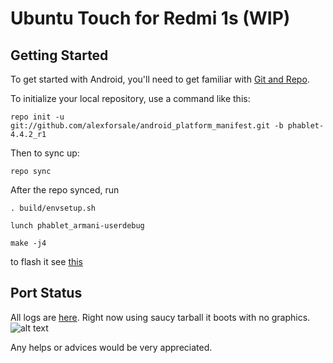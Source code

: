 Ubuntu Touch for Redmi 1s (WIP)
===========

Getting Started
---------------

To get started with Android, you'll need to get
familiar with [Git and Repo](http://source.android.com/source/using-repo.html).

To initialize your local repository, use a command like this:

    repo init -u git://github.com/alexforsale/android_platform_manifest.git -b phablet-4.4.2_r1

Then to sync up:

    repo sync

After the repo synced, run

    . build/envsetup.sh

    lunch phablet_armani-userdebug

    make -j4

to flash it see [this](https://github.com/alexforsale/project_rootstock/tree/phablet-4.4.2_r1#rootstock-touch-install-for-armani)

Port Status
---------------

All logs are [here](https://github.com/alexforsale/ubtouch-dmesg). Right now using saucy tarball it boots with no graphics.
![alt text](http://i.imgur.com/di7jGhw.png "booting with no graphics")

Any helps or advices would be very appreciated.
